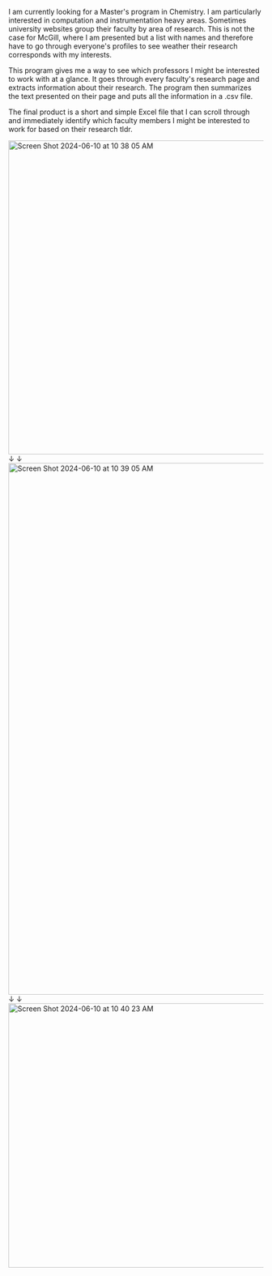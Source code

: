 I am currently looking for a Master's program in Chemistry. I am particularly interested in computation and instrumentation heavy areas. Sometimes university
websites group their faculty by area of research. This is not the case for McGill, where I am presented but a list with names and therefore have
to go through everyone's profiles to see weather their research corresponds with my interests.

This program gives me a way to see which professors I might be interested to work with at a glance. It goes through every faculty's research page and 
extracts information about their research. The program then summarizes the text presented on their page and puts all the information in a .csv file.

The final product is a short and simple Excel file that I can scroll through and immediately identify which faculty members I might be interested to work 
for based on their research tldr.

<img width="620" alt="Screen Shot 2024-06-10 at 10 38 05 AM" src="https://github.com/lsyurievna/Scrape/assets/61998449/1bb8435a-7474-4675-a0f7-8230c9e6f913">
↓
↓
<img width="1050" alt="Screen Shot 2024-06-10 at 10 39 05 AM" src="https://github.com/lsyurievna/Scrape/assets/61998449/9d137c34-c4dc-458c-8316-de46b274594e">
↓
↓
<img width="522" alt="Screen Shot 2024-06-10 at 10 40 23 AM" src="https://github.com/lsyurievna/Scrape/assets/61998449/ce14c72e-82e3-49be-8956-3ddc0b0cd9c6">
